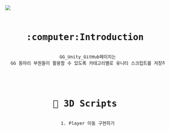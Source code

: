 <img src="https://capsule-render.vercel.app/api?type=Rounded&color=auto&height=300&section=header&text=GG%20Unity%20GitHub&fontSize=95" />
 

<div align = "center"><pre>
  <h1> :computer:Introduction </h1>
  GG_Unity_GitHub페이지는
  GG 동아리 부원들이 활용할 수 있도록 카테고리별로 유니티 스크립트를 저장하는 공간입니다.<br><br>




 <h1> 🧊 3D Scripts </h1>
 </t> 1. Player 이동 구현하기
</pre></div>

  
